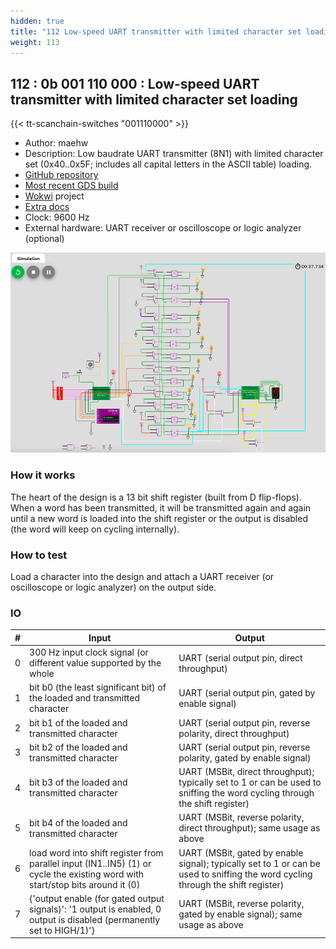 ```yaml
---
hidden: true
title: "112 Low-speed UART transmitter with limited character set loading"
weight: 113
---
```


## 112 : 0b 001 110 000 : Low-speed UART transmitter with limited character set loading

{{< tt-scanchain-switches "001110000" >}}

* Author: maehw
* Description: Low baudrate UART transmitter (8N1) with limited character set (0x40..0x5F; includes all capital letters in the ASCII table) loading.
* [GitHub repository](https://github.com/maehw/tt02-wokwi-lowspeed-tiny-uart)
* [Most recent GDS build](https://github.com/maehw/tt02-wokwi-lowspeed-tiny-uart/actions/runs/3596490239)
* [Wokwi](https://wokwi.com/projects/341631511790879314) project
* [Extra docs](https://github.com/maehw/tt02-wokwi-lowspeed-tiny-uart/blob/main/README.md)
* Clock: 9600 Hz
* External hardware: UART receiver or oscilloscope or logic analyzer (optional)

![picture](images/wokwi-simulation-io-mapping.png)

### How it works

The heart of the design is a 13 bit shift register (built from D flip-flops). When a word has been transmitted, it will be transmitted again and again until a new word is loaded into the shift register or the output is disabled (the word will keep on cycling internally).

### How to test

Load a character into the design and attach a UART receiver (or oscilloscope or logic analyzer) on the output side.

### IO

| # | Input        | Output       |
|---|--------------|--------------|
| 0 | 300 Hz input clock signal (or different value supported by the whole  | UART (serial output pin, direct throughput) |
| 1 | bit b0 (the least significant bit) of the loaded and transmitted character  | UART (serial output pin, gated by enable signal) |
| 2 | bit b1 of the loaded and transmitted character  | UART (serial output pin, reverse polarity, direct throughput) |
| 3 | bit b2 of the loaded and transmitted character  | UART (serial output pin, reverse polarity, gated by enable signal) |
| 4 | bit b3 of the loaded and transmitted character  | UART (MSBit, direct throughput); typically set to 1 or can be used to sniffing the word cycling through the shift register) |
| 5 | bit b4 of the loaded and transmitted character  | UART (MSBit, reverse polarity, direct throughput); same usage as above |
| 6 | load word into shift register from parallel input (IN1..IN5) (1) or cycle the existing word with start/stop bits around it (0)  | UART (MSBit, gated by enable signal); typically set to 1 or can be used to sniffing the word cycling through the shift register) |
| 7 | {'output enable (for gated output signals)': '1 output is enabled, 0 output is disabled (permanently set to HIGH/1)'}  | UART (MSBit, reverse polarity, gated by enable signal); same usage as above |
